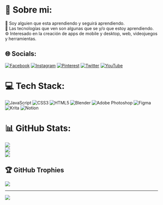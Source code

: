 # 💫 Sobre mi:
🌌 Soy alguien que esta aprendiendo y seguirá aprendiendo.<br>🧠 Las tecnologías que ven son algunas que se y/o que estoy aprendiendo.<br>⚙️ Interesado en la creación de apps de mobile y desktop, web, videojuegos y herramientas.


## 🌐 Socials:
[![Facebook](https://img.shields.io/badge/Facebook-%231877F2.svg?logo=Facebook&logoColor=white)](https://facebook.com/RayroElementorARG) [![Instagram](https://img.shields.io/badge/Instagram-%23E4405F.svg?logo=Instagram&logoColor=white)](https://instagram.com/rayro_elementor) [![Pinterest](https://img.shields.io/badge/Pinterest-%23E60023.svg?logo=Pinterest&logoColor=white)](https://pinterest.com/@RayroElementor) [![Twitter](https://img.shields.io/badge/Twitter-%231DA1F2.svg?logo=Twitter&logoColor=white)](https://twitter.com/@RayroElementor) [![YouTube](https://img.shields.io/badge/YouTube-%23FF0000.svg?logo=YouTube&logoColor=white)](https://youtube.com/@@RayroElementor) 

# 💻 Tech Stack:
![JavaScript](https://img.shields.io/badge/javascript-%23323330.svg?style=for-the-badge&logo=javascript&logoColor=%23F7DF1E) ![CSS3](https://img.shields.io/badge/css3-%231572B6.svg?style=for-the-badge&logo=css3&logoColor=white) ![HTML5](https://img.shields.io/badge/html5-%23E34F26.svg?style=for-the-badge&logo=html5&logoColor=white) ![Blender](https://img.shields.io/badge/blender-%23F5792A.svg?style=for-the-badge&logo=blender&logoColor=white) ![Adobe Photoshop](https://img.shields.io/badge/adobephotoshop-%2331A8FF.svg?style=for-the-badge&logo=adobephotoshop&logoColor=white) 	![Figma](https://img.shields.io/badge/figma-%23F24E1E.svg?style=for-the-badge&logo=figma&logoColor=white) ![Krita](https://img.shields.io/badge/Krita-203759?style=for-the-badge&logo=krita&logoColor=EEF37B) ![Notion](https://img.shields.io/badge/Notion-%23000000.svg?style=for-the-badge&logo=notion&logoColor=white)
# 📊 GitHub Stats:
![](https://github-readme-streak-stats.herokuapp.com/?user=RayroElementor&theme=dark&hide_border=true)<br/>
![](https://github-readme-stats.vercel.app/api?username=RayroElementor&theme=dark&hide_border=true&include_all_commits=false&count_private=false)<br/>
![](https://github-readme-stats.vercel.app/api/top-langs/?username=RayroElementor&theme=dark&hide_border=true&include_all_commits=false&count_private=false&layout=compact)

## 🏆 GitHub Trophies
![](https://github-profile-trophy.vercel.app/?username=RayroElementor&theme=flat&no-frame=true&no-bg=true&margin-w=4)

---
[![](https://visitcount.itsvg.in/api?id=RayroElementor&icon=0&color=12)](https://visitcount.itsvg.in)

<!-- Proudly created with GPRM ( https://gprm.itsvg.in ) -->
